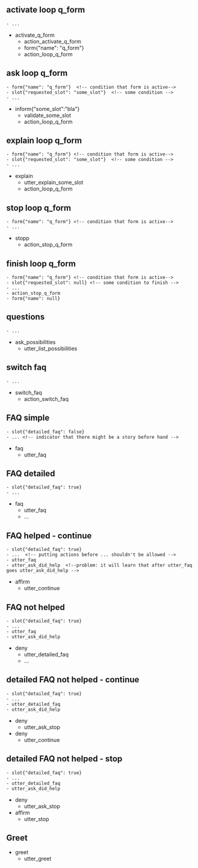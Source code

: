 <!-- each story will be perceived as independent rule -->


## activate loop q_form
<!-- required slots for q_form should be listed somewhere else -->
    - ...
* activate_q_form  <!-- like request_restaurant -->
    - action_activate_q_form  <!-- default action with an utterance like action_restart -->
    - form{"name": "q_form"} <!-- problem with predicting this event, because, it has to be used as condition -->
    - action_loop_q_form  <!-- can be anything -->

## ask loop q_form
<!-- RulePolicy should substitute requested_slot with actual slot value -->
    - form{"name": "q_form"}  <!-- condition that form is active-->
    - slot{"requested_slot": "some_slot"}  <!-- some condition -->
    - ...
* inform{"some_slot":"bla"} <!-- can be ANY -->
    - validate_some_slot
    - action_loop_q_form <!-- can be internal core action, can be anything -->

## explain loop q_form
    - form{"name": "q_form"} <!-- condition that form is active-->
    - slot{"requested_slot": "some_slot"}  <!-- some condition -->
    - ...
* explain                          <!-- can be anything -->
    - utter_explain_some_slot
    - action_loop_q_form

## stop loop q_form
    - form{"name": "q_form"} <!-- condition that form is active-->
    - ...
* stopp
    - action_stop_q_form

## finish loop q_form
    - form{"name": "q_form"} <!-- condition that form is active-->
    - slot{"requested_slot": null} <!-- some condition to finish -->
    - ...
    - action_stop_q_form
    - form{"name": null}


## questions
    - ...
* ask_possibilities
    - utter_list_possibilities


## switch faq
    - ...
* switch_faq
    - action_switch_faq


## FAQ simple
    - slot{"detailed_faq": false}
    - ... <!-- indicator that there might be a story before hand -->
* faq
    - utter_faq
<!-- no ... means predict action_listen here -->

## FAQ detailed
    - slot{"detailed_faq": true}
    - ...
* faq
    - utter_faq
    - ... <!-- don't predict action_listen by the rule -->


## FAQ helped - continue
    - slot{"detailed_faq": true}
    - ...  <!-- putting actions before ... shouldn't be allowed -->
    - utter_faq
    - utter_ask_did_help  <!--problem: it will learn that after utter_faq goes utter_ask_did_help -->
* affirm
    - utter_continue


## FAQ not helped
    - slot{"detailed_faq": true}
    - ...
    - utter_faq
    - utter_ask_did_help
* deny
    - utter_detailed_faq
    - ...  <!-- indicator that the story is continued, no action_listen -->
 

## detailed FAQ not helped - continue
    - slot{"detailed_faq": true}
    - ...
    - utter_detailed_faq
    - utter_ask_did_help
* deny
    - utter_ask_stop
* deny
    - utter_continue


## detailed FAQ not helped - stop
    - slot{"detailed_faq": true}
    - ...
    - utter_detailed_faq
    - utter_ask_did_help
* deny
    - utter_ask_stop
* affirm
    - utter_stop



## Greet
<!-- lack of ... is story start indicator condition -->
* greet
    - utter_greet